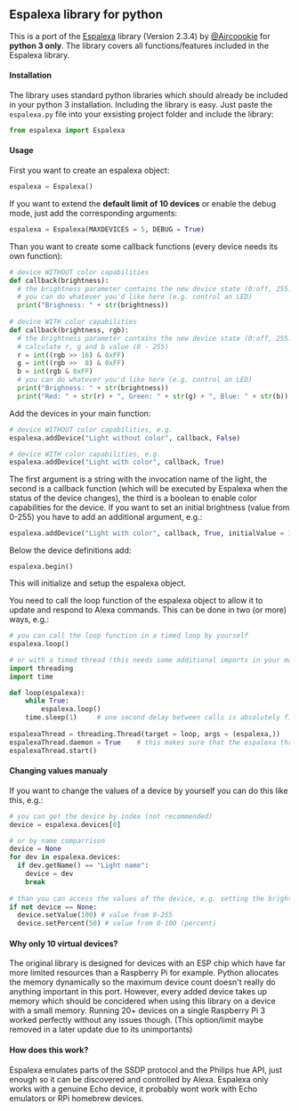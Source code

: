 ## Espalexa library for python
This is a port of the [Espalexa](https://github.com/Aircoookie/Espalexa) library (Version 2.3.4) by [@Aircoookie](https://github.com/Aircoookie) for **python 3 only**.
The library covers all functions/features included in the Espalexa library.

#### Installation
The library uses standard python libraries which should already be included in your python 3 installation.
Including the library is easy. Just paste the `espalexa.py` file into your exsisting project folder and include the library:
```python
from espalexa import Espalexa
```

#### Usage
First you want to create an espalexa object:
```python
espalexa = Espalexa()
```
If you want to extend the **default limit of 10 devices** or enable the debug mode, just add the corresponding arguments:
```python
espalexa = Espalexa(MAXDEVICES = 5, DEBUG = True)
```

Than you want to create some callback functions (every device needs its own function):
```python
# device WITHOUT color capabilities
def callback(brightness):
  # the brightness parameter contains the new device state (0:off, 255:on, 1-254:dimmed)
  # you can do whatever you'd like here (e.g. control an LED)
  print("Brighness: " + str(brightness))
  
# device WITH color capabilities
def callback(brightness, rgb):
  # the brightness parameter contains the new device state (0:off, 255:on, 1-254:dimmed)
  # calculate r, g and b value (0 - 255)
  r = int((rgb >> 16) & 0xFF)
  g = int((rgb >>  8) & 0xFF)
  b = int(rgb & 0xFF)
  # you can do whatever you'd like here (e.g. control an LED)
  print("Brighness: " + str(brightness))
  print("Red: " + str(r) + ", Green: " + str(g) + ", Blue: " + str(b))
```

Add the devices in your main function:
```python
# device WITHOUT color capabilities, e.g.
espalexa.addDevice("Light without color", callback, False)

# device WITH color capabilities, e.g.
espalexa.addDevice("Light with color", callback, True)
```
The first argument is a string with the invocation name of the light, the second is a callback function (which will be executed by Espalexa when the status of the device changes), the third is a boolean to enable color capabilities for the device.
If you want to set an initial brightness (value from 0-255) you have to add an additional argument, e.g.:
```python
espalexa.addDevice("Light with color", callback, True, initialValue = 100)
```

Below the device definitions add:
```
espalexa.begin()
```
This will initialize and setup the espalexa object.

You need to call the loop function of the espalexa object to allow it to update and respond to Alexa commands.
This can be done in two (or more) ways, e.g.:
```python
# you can call the loop function in a timed loop by yourself
espalexa.loop()

# or with a timed thread (this needs some additional imports in your main script)
import threading
import time

def loop(espalexa):
	while True:
		espalexa.loop()
    time.sleep(1)     # one second delay between calls is absolutely fine
    
espalexaThread = threading.Thread(target = loop, args = (espalexa,))
espalexaThread.daemon = True    # this makes sure that the espalexa thread gets killed with your main script
espalexaThread.start()
```

#### Changing values manualy
If you want to change the values of a device by yourself you can do this like this, e.g.:
```python
# you can get the device by index (not recommended)
device = espalexa.devices[0]

# or by name comparrison
device = None
for dev in espalexa.devices:
  if dev.getName() == "Light name":
    device = dev
    break
    
# than you can access the values of the device, e.g. setting the brightness:
if not device == None:
  device.setValue(100) # value from 0-255
  device.setPercent(50) # value from 0-100 (percent)
```

#### Why only 10 virtual devices?
The original library is designed for devices with an ESP chip which have far more limited resources than a Raspberry Pi for example.
Python allocates the memory dynamically so the maximum device count doesn't really do anything important in this port.
However, every added device takes up memory which should be concidered when using this library on a device with a small memory.
Running 20+ devices on a single Raspberry Pi 3 worked perfectly without any issues though.
(This option/limit maybe removed in a later update due to its unimportants)

#### How does this work?
Espalexa emulates parts of the SSDP protocol and the Philips hue API, just enough so it can be discovered and controlled by Alexa.
Espalexa only works with a genuine Echo device, it probably wont work with Echo emulators or RPi homebrew devices.
